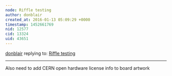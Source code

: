 ```yaml
---
node: Riffle testing
author: donblair
created_at: 2016-01-13 05:09:29 +0000
timestamp: 1452661769
nid: 12577
cid: 13324
uid: 43651
---
```




[donblair](../profile/donblair) replying to: [Riffle testing](../notes/tonyc/01-11-2016/riffle-testing)

----
Also need to add CERN open hardware license info to board artwork